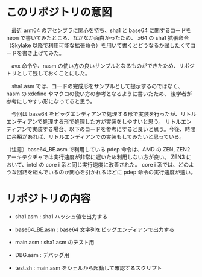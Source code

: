 # このリポジトリの意図
　最近 arm64 のアセンブラに関心を持ち、sha1 と base64 に関するコードを neon で書いてみたところ、なかなか面白かったため、
x64 の sha1 拡張命令（Skylake 以降で利用可能な拡張命令）を用いて書くとどうなるか試したくてコードを書き上げてみた。

　avx 命令や、nasm の使い方の良いサンプルとなるものができたため、リポジトリとして残しておくことにした。
 
　sha1.asm では、コードの完成形をサンプルとして提示するのではなく、nasm の xdefine やマクロの使い方の参考となるように書いたため、
後学者が参考にしやすい形になってると思う。
 
　今回は base64 をビッグエンディアンで処理する形で実装を行ったが、リトルエンディアンで処理する形で処理した方が実装をしやすいと思う。
リトルエンディアンで実装する場合、以下のコードを参考にすると良いと思う。今後、時間に余裕があれば、リトルエンディアンでの実装もしてみたいと思っている。

（注意）base64_BE.asm で利用している pdep 命令は、AMD の ZEN, ZEN2 アーキテクチャでは実行速度が非常に遅いため利用しない方が良い。
ZEN3 において、intel の core i 系と同じ実行速度に改善された。
core i 系では、どのような回路を組んでいるのか関心を引かれるほどに pdep 命令の実行速度が速い。

# リポジトリの内容
* sha1.asm : sha1 ハッシュ値を出力する
* base64_BE.asm : base64 文字列をビッグエンディアンで出力する

* main.asm : sha1.asm のテスト用
* DBG.asm : デバッグ用
* test.sh : main.asm をシェルから起動して確認するスクリプト

 

